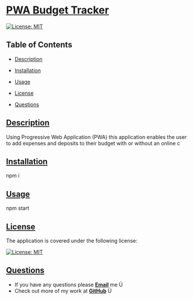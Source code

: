 # [PWA Budget Tracker](https://github.com/ysaad01/pwa-budget-tracker)

[![License: MIT](https://img.shields.io/badge/License-MIT-yellow.svg)](https://opensource.org/licenses/MIT)

## Table of Contents

- [Description](#description)
- [Installation](#installation)
- [Usage](#usage)
- [License](#license)

- [Questions](#questions)

## [Description](#table-of-contents)

Using Progressive Web Application (PWA) this application enables the user to add expenses and deposits to their budget with or without an online c

## [Installation](#table-of-contents)

npm i

## [Usage](#table-of-contents)

npm start

## [License](#table-of-contents)

The application is covered under the following license:

[![License: MIT](https://img.shields.io/badge/License-MIT-yellow.svg)](https://opensource.org/licenses/MIT)

## [Questions](#table-of-contents)

- If you have any questions please [**Email**](mailto:ysaad2325@gmail.com) me Ü
- Check out more of my work at [**GitHub**](https://github.com/ysaad01) Ü
